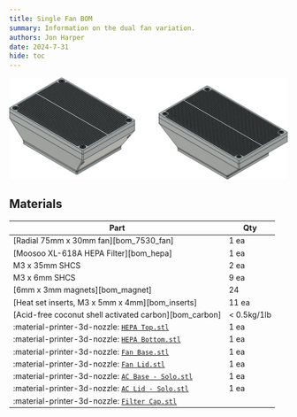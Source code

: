 ```yaml
---
title: Single Fan BOM
summary: Information on the dual fan variation.
authors: Jon Harper
date: 2024-7-31
hide: toc
---
```


![preview](../assets/img/gallery_v2/ac.png)

## Materials

| Part | Qty |
|------|-----|
| [Radial 75mm x 30mm fan][bom_7530_fan]            | 1 ea |
| [Moosoo XL-618A HEPA Filter][bom_hepa]            | 1 ea |
| M3 x 35mm SHCS                                    | 2 ea |
| M3 x 6mm SHCS                                     | 9 ea |
| [6mm x 3mm magnets][bom_magnet]                   | 24    |
| [Heat set inserts, M3 x 5mm x 4mm][bom_inserts]                               | 11 ea |
| [Acid-free coconut shell activated carbon][bom_carbon]                        | < 0.5kg/1lb |
| :material-printer-3d-nozzle: [`HEPA Top.stl`][v2_hepa_top]                    | 1 ea |
| :material-printer-3d-nozzle: [`HEPA Bottom.stl`][v2_bottom]                   | 1 ea |
| :material-printer-3d-nozzle: [`Fan Base.stl`][v2_fan_lid]                     | 1 ea |
| :material-printer-3d-nozzle: [`Fan Lid.stl`][v2_ac_lid_solo]                  | 1 ea |
| :material-printer-3d-nozzle: [`AC Base - Solo.stl`][v2_ac_base_solo]          | 1 ea |
| :material-printer-3d-nozzle: [`AC Lid - Solo.stl`][v2_ac_lid_solo]            | 1 ea |
| :material-printer-3d-nozzle: [`Filter Cap.stl`][v2_filter_cap] |              | 1 ea |


[v2_coupler]: https://github.com/jon-harper/air_filter/blob/main/STL/V2/Fan%20Cages/15mm%20CPAP%20Coupler.stl
[v2_ac_base_duo]: https://github.com/jon-harper/air_filter/blob/main/STL/V2/AC%20Filter/AC%20Base%20-%20Duo.stl
[v2_ac_base_solo]: https://github.com/jon-harper/air_filter/blob/main/STL/V2/AC%20Filter/AC%20Base%20-%20Solo.stl
[v2_ac_lid_duo]: https://github.com/jon-harper/air_filter/blob/main/STL/V2/AC%20Filter/AC%20Lid%20-%20Duo.stl
[v2_ac_lid_solo]: https://github.com/jon-harper/air_filter/blob/main/STL/V2/AC%20Filter/AC%20Lid%20-%20Solo.stl
[v2_fan_base]: https://github.com/jon-harper/air_filter/blob/main/STL/V2/Fan%20Cages/Fan%20Base.stl
[v2_fan_lid]: https://github.com/jon-harper/air_filter/blob/main/STL/V2/Fan%20Cages/Fan%20Lid.stl
[v2_filter_cap]: https://github.com/jon-harper/air_filter/blob/main/STL/V2/Fan%20Cages/Filter%20Cap.stl
[v2_hepa_top]: https://github.com/jon-harper/air_filter/blob/main/STL/V2/HEPA/HEPA%20Top.stl
[v2_bottom]: https://github.com/jon-harper/air_filter/blob/main/STL/V2/HEPA/HEPA%20Bottom.stl
[v2_bottom_wago]: https://github.com/jon-harper/air_filter/blob/main/STL/V2/HEPA/HEPA%20Bottom%20-%20Wagos.stl
[v2_bottom_2020]: https://github.com/jon-harper/air_filter/blob/main/STL/V2/HEPA/HEPA%20Bottom%20-%202020%20Mount.stl
[v2_bottom_2020_splitter]: https://github.com/jon-harper/air_filter/blob/main/STL/V2/HEPA/HEPA%20Bottom%20-%202020%20Mount%20with%20Splitter.stl
[v2_bottom_2020_wago]: https://github.com/jon-harper/air_filter/blob/main/STL/V2/HEPA/HEPA%20Bottom%20-%202020%20Mount%20with%20Wagos.stl